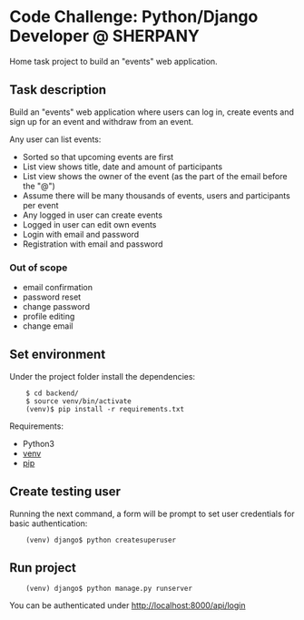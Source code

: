 # Code Challenge: Python/Django Developer @ SHERPANY

Home task project to build an "events" web application.

## Task description

Build an "events" web application where users can log in, create 
events and sign up for an event and withdraw from an event.

Any user can list events:

- Sorted so that upcoming events are first
- List view shows title, date and amount of participants
- List view shows the owner of the event (as the part of the email 
before the "@")
- Assume there will be many thousands of events, users and participants 
per event
- Any logged in user can create events
- Logged in user can edit own events
- Login with email and password
- Registration with email and password

### Out of scope

- email confirmation
- password reset
- change password
- profile editing
- change email

## Set environment

Under the project folder install the dependencies:

        $ cd backend/
        $ source venv/bin/activate
        (venv)$ pip install -r requirements.txt

Requirements:
    
- Python3
- [venv](https://docs.python.org/3/library/venv.html)
- [pip](https://pypi.org/project/pip/)

## Create testing user

Running the next command, a form will be prompt to set user credentials for basic
authentication: 

        (venv) django$ python createsuperuser

## Run project

        (venv) django$ python manage.py runserver

You can be authenticated under [http://localhost:8000/api/login](http://localhost:8000/api/login)
